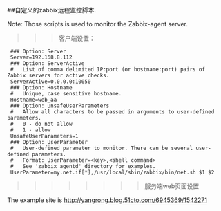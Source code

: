 ##自定义的zabbix远程监控脚本.

Note: Those scripts is used to monitor the Zabbix-agent server.

>>>客户端设置：

	 ### Option: Server	
	 Server=192.168.8.112
	 ### Option: ServerActive
     #   List of comma delimited IP:port (or hostname:port) pairs of Zabbix servers for active checks.
	 ServerActive=0.0.0.0:10050
	 ### Option: Hostname
     #   Unique, case sensitive hostname.
	 Hostname=web_aa
	 ### Option: UnsafeUserParameters
	 #   Allow all characters to be passed in arguments to user-defined parameters.
	 #   0 - do not allow
	 #   1 - allow
	 UnsafeUserParameters=1
 	 ### Option: UserParameter
	 #   User-defined parameter to monitor. There can be several user-defined parameters.
	 #   Format: UserParameter=<key>,<shell command>
	 #   See 'zabbix_agentd' directory for examples.
     UserParameter=my.net.if[*],/usr/local/sbin/zabbix/bin/net.sh $1 $2

>>>>>>>>服务端web页面设置

The example site is http://yangrong.blog.51cto.com/6945369/1542271

